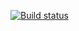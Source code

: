 [![Build status](https://ci.appveyor.com/api/projects/status/q44gqp4nbb57c2kf/branch/main?svg=true)](https://ci.appveyor.com/project/maria-grig/hwaqa1-2/branch/main)